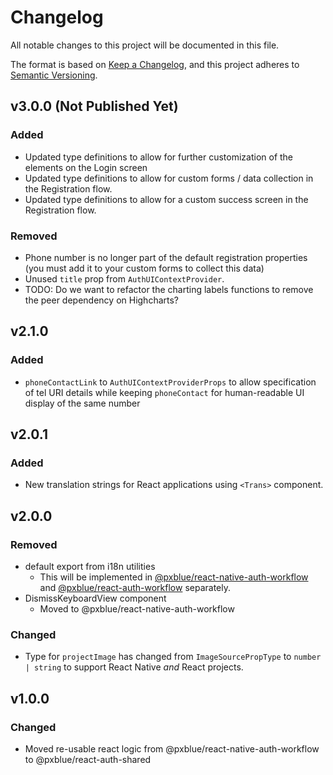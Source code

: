 # Changelog

All notable changes to this project will be documented in this file.

The format is based on [Keep a Changelog](https://keepachangelog.com/en/1.0.0/),
and this project adheres to [Semantic Versioning](https://semver.org/spec/v2.0.0.html).

## v3.0.0 (Not Published Yet)

### Added

-   Updated type definitions to allow for further customization of the elements on the Login screen
-   Updated type definitions to allow for custom forms / data collection in the Registration flow.
-   Updated type definitions to allow for a custom success screen in the Registration flow.

### Removed

-   Phone number is no longer part of the default registration properties (you must add it to your custom forms to collect this data)
-   Unused `title` prop from `AuthUIContextProvider`.
-   TODO: Do we want to refactor the charting labels functions to remove the peer dependency on Highcharts?

## v2.1.0

### Added

-   `phoneContactLink` to `AuthUIContextProviderProps` to allow specification of tel URI details while keeping `phoneContact` for human-readable UI display of the same number

## v2.0.1

### Added

-   New translation strings for React applications using `<Trans>` component.

## v2.0.0

### Removed

-   default export from i18n utilities
    -   This will be implemented in [@pxblue/react-native-auth-workflow](https://www.npmjs.com/package/@pxblue/react-native-auth-workflow) and [@pxblue/react-auth-workflow](https://www.npmjs.com/package/@pxblue/react-auth-workflow) separately.
-   DismissKeyboardView component
    -   Moved to @pxblue/react-native-auth-workflow

### Changed

-   Type for `projectImage` has changed from `ImageSourcePropType` to `number | string` to support React Native _and_ React projects.

## v1.0.0

### Changed

-   Moved re-usable react logic from @pxblue/react-native-auth-workflow to @pxblue/react-auth-shared
